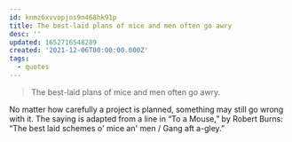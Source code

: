 ```yaml
---
id: knmz6xvvopjos9n468hk91p
title: The best-laid plans of mice and men often go awry
desc: ''
updated: 1652716548289
created: '2021-12-06T00:00:00.000Z'
tags:
  - quotes
---
```


> The best-laid plans of mice and men often go awry.

No matter how carefully a project is planned, something may still go wrong with it. The saying is adapted from a line in “To a Mouse,” by Robert Burns: “The best laid schemes o' mice an' men / Gang aft a-gley.”
